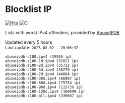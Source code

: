 # Blocklist IP

[![Hits](https://hits.seeyoufarm.com/api/count/incr/badge.svg?url=https%3A%2F%2Fgithub.com%2Fborestad%2Fblocklist-ip%2F&count_bg=%2379C83D&title_bg=%23555555&icon=&icon_color=%23E7E7E7&title=hits&edge_flat=false)](https://hits.seeyoufarm.com)  ![CI](https://img.shields.io/github/workflow/status/borestad/blocklist-ip/CI?style=flat-square)

Lists with worst IPv4 offenders, provided by [AbuseIPDB](https://www.abuseipdb.com/)

<!-- FOOTER-PLACEHOLDER -->
Updated every 5 hours<br>
Last update: `2023-08-02 - 20:06:32`
```
abuseipdb-s100.ipv4 (19555 ip)
abuseipdb-s100-1d.ipv4 (32021 ip)
abuseipdb-s100-2d.ipv4 (35732 ip)
abuseipdb-s100-3d.ipv4 (38270 ip)
abuseipdb-s100-7d.ipv4 (44064 ip)
abuseipdb-s100-30d.ipv4 (66087 ip)
abuseipdb-s100-60d.ipv4 (75754 ip)
abuseipdb-s100-90d.ipv4 (115736 ip)
abuseipdb-s100-120d.ipv4 (160099 ip)
abuseipdb-s100-all.ipv4 (339607 ip)
```

